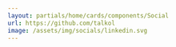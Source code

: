 ```yaml
---
layout: partials/home/cards/components/Social
url: https://github.com/talkol
image: /assets/img/socials/linkedin.svg
---
```

